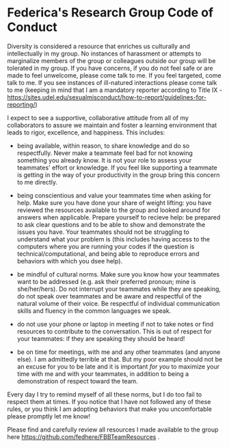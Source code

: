 # Federica's Research Group Code of Conduct


Diversity is considered a resource that enriches us culturally and intellectually in my group. No instances of harassment or attempts to marginalize members of the group or colleagues outside our group will be tolerated in my group. If you have concerns, if you do not feel safe or are made to feel unwelcome, please come talk to me. If you feel targeted, come talk to me. If you see instances of ill-natured interactions please come talk to me (keeping in mind that I am a mandatory reporter according to Title IX - https://sites.udel.edu/sexualmisconduct/how-to-report/guidelines-for-reporting/)

I expect to see a supportive, collaborative attitude from all of my collaborators to assure we maintain and foster a learning environment that leads to rigor, excellence, and happiness. This includes: 

- being available, within reason, to share knowledge and do so respectfully. Never make a teammate feel bad for not knowing something you already know. It is not your role to assess your teammates' effort or knowledge. If you feel like supporting a teammate is getting in the way of your productivity in the group bring this concern to me directly.

- being conscientious and value your teammates time when asking for help. Make sure you have done your share of weight lifting: you have reviewed the resources available to the group and looked around for answers when applicable. Prepare yourself to recieve help: be prepared to ask clear questions and to be able to show and demonstrate the issues you have. Your teammates should not be struggling to understand what your problem is (this includes having access to the computers where you are running your codes if the question is technical/computational, and being able to reproduce errors and behaviors with which you dsee help).

- be mindful of cultural norms. Make sure you know how your teammates want to be addressed (e.g. ask their preferred pronoun; mine is she/her/hers). Do not interrupt your teammates while they are speaking, do not speak over teammates and be aware and respectful of the natural volume of their voice. Be respectful of individual communication skills and fluency in the common languages we speak. 

- do not use your phone or laptop in meeting if not to take notes or find resources to contribute to the conversation. This is out of respect for your teammates: if they are speaking they should be heard! 

- be on time for meetings, with me and any other teammates (and anyone else). I am admittedly terrible at that. But my poor example should not be an excuse for you to be late and it is important *for you* to maximize your time with me and with your teammates, in addition to being a demonstration of respect toward the team. 

Every day I try to remind myself of all these norms, but I do too fail to respect them at times. If you notice that I have not followed any of these rules, or you think I am adopting behaviors that make you uncomfortable please promptly let me know!

Please find and carefully review all resources I made available to the group here https://github.com/fedhere/FBBTeamResources . 

